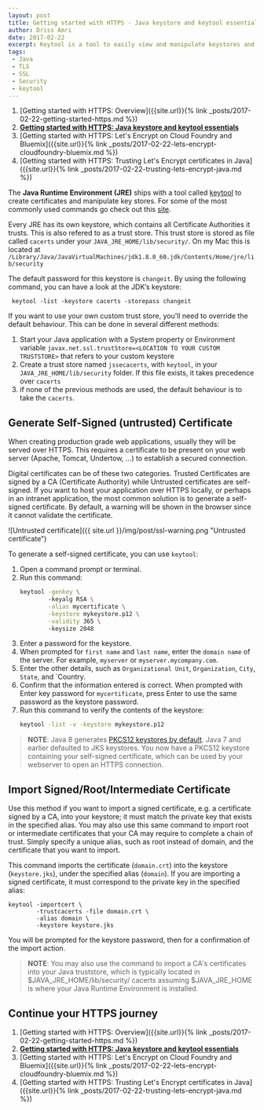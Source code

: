 ```yaml
---
layout: post
title: Getting started with HTTPS - Java keystore and keytool essentials
author: Driss Amri
date: 2017-02-22
excerpt: Keytool is a tool to easily view and manipulate keystores and certificates in Java.
tags: 
 - Java
 - TLS
 - SSL
 - Security
 - keytool
---
```


1. [Getting started with HTTPS: Overview]({{site.url}}{% link _posts/2017-02-22-getting-started-https.md %})
2. **[Getting started with HTTPS: Java keystore and keytool essentials]()**
3. [Getting started with HTTPS: Let's Encrypt on Cloud Foundry and Bluemix]({{site.url}}{% link _posts/2017-02-22-lets-encrypt-cloudfoundry-bluemix.md %})
4. [Getting started with HTTPS: Trusting Let's Encrypt certificates in Java]({{site.url}}{% link _posts/2017-02-22-trusting-lets-encrypt-java.md %})

The **Java Runtime Environment (JRE)** ships with a tool called [keytool](http://docs.oracle.com/javase/6/docs/technotes/tools/solaris/keytool.html) to create certificates and manipulate key stores. For some of the most commonly used commands go check out this [site](https://www.sslshopper.com/article-most-common-java-keytool-keystore-commands.html). 

Every JRE has its own keystore, which contains all Certificate Authorities it trusts. This is also refered to as a trust store. This trust store is stored as file called `cacerts` under your `JAVA_JRE_HOME/lib/security/`. On my Mac this is located at `/Library/Java/JavaVirtualMachines/jdk1.8.0_60.jdk/Contents/Home/jre/lib/security`

The default password for this keystore is `changeit`. By using the following command, you can have a look at the JDK’s keystore:

```shell
 keytool -list -keystore cacerts -storepass changeit
```

If you want to use your own custom trust store, you'll need to override the default behaviour. This can be done in several different methods:

1. Start your Java application with a System property or Environment variable `javax.net.ssl.trustStore=<LOCATION TO YOUR CUSTOM TRUSTSTORE>` that refers to your custom keystore
2. Create a trust store named `jssecacerts`, with `keytool`, in your `JAVA_JRE_HOME/lib/security` folder. If this file exists, it takes precedence over `cacerts`
3.  if none of the previous methods are used, the default behaviour is to take the `cacerts`.

## Generate Self-Signed (untrusted) Certificate

When creating production grade web applications, usually they will be served over HTTPS. This requires a certificate to be present on your web server (Apache, Tomcat, Undertow, ...) to establish a secured connection.

Digital certificates can be of these two categories. Trusted Certificates are signed by a CA (Certificate Authority) while Untrusted certificates are self-signed. If you want to host your application over HTTPS locally, or perhaps in an intranet application, the most common solution is to generate a self-signed certificate. By default, a warning will be shown in the browser since it cannot validate the certificate.

![Untrusted certificate]({{ site.url }}/img/post/ssl-warning.png "Untrusted certificate")

To generate a self-signed certificate, you can use `keytool`:

1. Open a command prompt or terminal.
2. Run this command:
    ```bash 
    keytool -genkey \ 
            -keyalg RSA \
            -alias mycertificate \
            -keystore mykeystore.p12 \
            -validity 365 \ 
            -keysize 2048
    ```
3. Enter a password for the keystore.
4. When prompted for `first name` and `last name`, enter the `domain name` of the server. For example, `myserver` or `myserver.mycompany.com`.
5. Enter the other details, such as `Organizational Unit`, `Organization`, `City`, `State`, and `Country.
6. Confirm that the information entered is correct.
When prompted with Enter key password for `mycertificate`, press Enter to use the same password as the keystore password.
7. Run this command to verify the contents of the keystore:
    ```bash 
    keytool -list -v -keystore mykeystore.p12
    ```

> **NOTE**: Java 8 generates [PKCS12 keystores by default](http://openjdk.java.net/jeps/229). Java 7 and earlier defaulted to JKS keystores.
> You now have a PKCS12 keystore containing your self-signed certificate, which can be used by your webserver to open an HTTPS connection.

## Import Signed/Root/Intermediate Certificate

Use this method if you want to import a signed certificate, e.g. a certificate signed by a CA, into your keystore; it must match the private key that exists in the specified alias. You may also use this same command to import root or intermediate certificates that your CA may require to complete a chain of trust. Simply specify a unique alias, such as root instead of domain, and the certificate that you want to import.

This command imports the certificate (`domain.crt`) into the keystore (`keystore.jks`), under the specified alias (`domain`). If you are importing a signed certificate, it must correspond to the private key in the specified alias:

```shell
keytool -importcert \
        -trustcacerts -file domain.crt \
        -alias domain \
        -keystore keystore.jks
```

You will be prompted for the keystore password, then for a confirmation of the import action.

> **NOTE**: You may also use the command to import a CA's certificates into your Java truststore, which is typically located in $JAVA_JRE_HOME/lib/security/ cacerts assuming $JAVA_JRE_HOME is where your Java Runtime Environment is installed.

## Continue your HTTPS journey

1. [Getting started with HTTPS: Overview]({{site.url}}{% link _posts/2017-02-22-getting-started-https.md %})
2. **[Getting started with HTTPS: Java keystore and keytool essentials]()**
3. [Getting started with HTTPS: Let's Encrypt on Cloud Foundry and Bluemix]({{site.url}}{% link _posts/2017-02-22-lets-encrypt-cloudfoundry-bluemix.md %})
4. [Getting started with HTTPS: Trusting Let's Encrypt certificates in Java]({{site.url}}{% link _posts/2017-02-22-trusting-lets-encrypt-java.md %})
